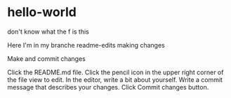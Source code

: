 # hello-world
don't know what the f is this

Here I'm in my branche readme-edits making changes 

Make and commit changes

Click the README.md file.
Click the  pencil icon in the upper right corner of the file view to edit.
In the editor, write a bit about yourself.
Write a commit message that describes your changes.
Click Commit changes button.

